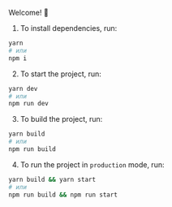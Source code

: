 Welcome! 🚀

1. To install dependencies, run:

```sh
yarn
# или
npm i
```

2. To start the project, run:

```sh
yarn dev
# или
npm run dev
```

3. To build the project, run:

```sh
yarn build
# или
npm run build
```

4. To run the project in `production` mode, run:

```sh
yarn build && yarn start  
# или
npm run build && npm run start
```
